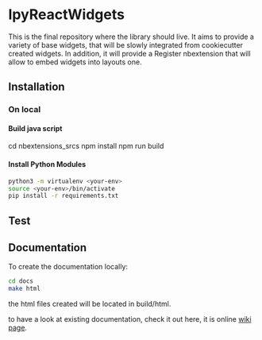 # IpyReactWidgets

This is the final repository where the library should live. It aims to provide a variety of base widgets,
that will be slowly integrated from cookiecutter created widgets. In addition, it will provide a Register
nbextension that will allow to embed widgets into layouts one.

## Installation 

### On local

#### Build java script
cd nbextensions_srcs
npm install
npm run build


#### Install Python Modules
```bash
python3 -m virtualenv <your-env>
source <your-env>/bin/activate
pip install -r requirements.txt
```

## Test

## Documentation

To create the documentation locally:
```bash
cd docs
make html
```
the html files created will be located in build/html.

to have a look at existing documentation, check it out here, it is online [wiki page](https://weatherforce-platform.gitlab.io/ipyreactwidgets/).
